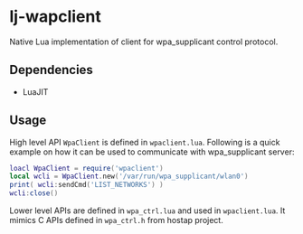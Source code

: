 lj-wapclient
============

Native Lua implementation of client for wpa_supplicant control protocol.


Dependencies
------------

 * LuaJIT


Usage
-----
High level API `WpaClient` is defined in `wpaclient.lua`. Following is a quick
example on how it can be used to communicate with wpa_supplicant server:

```lua
loacl WpaClient = require('wpaclient')
local wcli = WpaClient.new('/var/run/wpa_supplicant/wlan0')
print( wcli:sendCmd('LIST_NETWORKS') )
wcli:close()
```

Lower level APIs are defined in `wpa_ctrl.lua` and used in `wpaclient.lua`. It
mimics C APIs defined in `wpa_ctrl.h` from hostap project.

